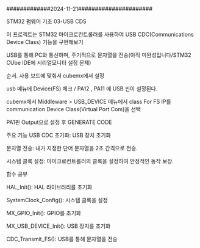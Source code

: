 #############2024-11-21######################


STM32 펌웨어 기초 03-USB CDS 

이 프로젝트는 STM32 마이크로컨트롤러를 사용하여 USB CDC(Communications Device Class) 기능을 구현해보기

USB를 통해 PC와 통신하며, 주기적으로 문자열을 전송(아직 미완성입니다/STM32 CUbe IDE에 시리얼모니터 설정 문제)

순서. 
사용 보드에 맞춰서 cubemx에서 설정

usb 메뉴에 Device(FS) 체크 / PA12 , PA11 에 USB 핀이 설정된다.

cubemx에서 Middleware > USB_DEVICE 메뉴에서 class For FS IP를 communication Device Class(Virtual Port Com)을 선택

PA1핀 Output으로 설정 후 GENERATE CODE

주요 기능
USB CDC 초기화: USB 장치 초기화

문자열 전송: 내가 지정한 단어 문자열을 2초 간격으로 전송.

시스템 클록 설정: 마이크로컨트롤러의 클록을 설정하여 안정적인 동작 보장.

함수 공부 

HAL_Init(): HAL 라이브러리를 초기화

SystemClock_Config(): 시스템 클록을 설정

MX_GPIO_Init(): GPIO를 초기화

MX_USB_DEVICE_Init(): USB 장치를 초기화

CDC_Transmit_FS(): USB를 통해 문자열을 전송
